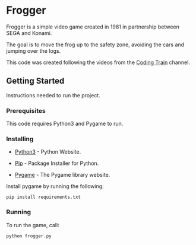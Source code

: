 # Frogger

Frogger is a simple video game created in 1981 in partnership between SEGA and Konami.

The goal is to move the frog up to the safety zone, avoiding the cars and jumping over the logs.

This code was created following the videos from the [Coding Train](https://www.youtube.com/user/shiffman) channel.

## Getting Started

Instructions needed to run the project.

### Prerequisites

This code requires Python3 and Pygame to run.

### Installing

* [Python3](https://www.python.org/download/releases/3.0/) - Python Website.

* [Pip](https://pip.pypa.io/en/stable/installing/) - Package Installer for Python.

* [Pygame](https://www.pygame.org/news) - The Pygame library website.

Install pygame by running the following:

```
pip install requirements.txt
```

### Running

To run the game, call:

```
python frogger.py
```